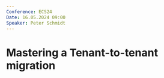 ```yaml
---
Conference: ECS24
Date: 16.05.2024 09:00
Speaker: Peter Schmidt
---
```


# Mastering a Tenant-to-tenant migration
